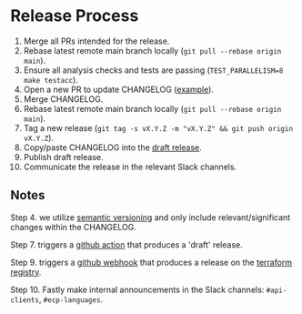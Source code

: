 # Release Process

1. Merge all PRs intended for the release.
2. Rebase latest remote main branch locally (`git pull --rebase origin main`).
3. Ensure all analysis checks and tests are passing (`TEST_PARALLELISM=8 make testacc`).
4. Open a new PR to update CHANGELOG ([example](https://github.com/fastly/terraform-provider-fastly/pull/348)).
5. Merge CHANGELOG.
6. Rebase latest remote main branch locally (`git pull --rebase origin main`).
7. Tag a new release (`git tag -s vX.Y.Z -m "vX.Y.Z" && git push origin vX.Y.Z`).
8. Copy/paste CHANGELOG into the [draft release](https://github.com/fastly/terraform-provider-fastly/releases).
9. Publish draft release.
10. Communicate the release in the relevant Slack channels.

## Notes

Step 4. we utilize [semantic versioning](https://semver.org/) and only include relevant/significant changes within the CHANGELOG.

Step 7. triggers a [github action](https://github.com/fastly/terraform-provider-fastly/blob/main/.github/workflows/release.yml) that produces a 'draft' release.

Step 9. triggers a [github webhook](https://github.com/fastly/terraform-provider-fastly/settings/hooks) that produces a release on the [terraform registry](https://registry.terraform.io/providers/fastly/fastly/latest).

Step 10. Fastly make internal announcements in the Slack channels: `#api-clients`, `#ecp-languages`.
